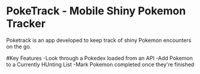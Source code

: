 # PokeTrack - Mobile Shiny Pokemon Tracker
Poketrack is an app developed to keep track of shiny Pokemon encounters on the go.

#Key Features
-Look through a Pokedex loaded from an API
-Add Pokemon to a Currently HUnting List
-Mark Pokemon completed once they're finished

